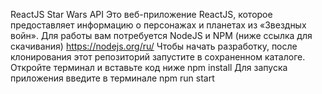 ReactJS Star Wars API
Это веб-приложение ReactJS, которое предоставляет информацию о персонажах и планетах из «Звездных войн».
Для работы вам потребуется NodeJS и NPM (ниже ссылка для скачивания)
https://nodejs.org/ru/
Чтобы начать разработку, после клонирования этот репозиторий запустите в сохраненном каталоге.
Откройте терминал и вставьте код ниже
npm install
Для запуска приложения введите в терминале
npm run start
